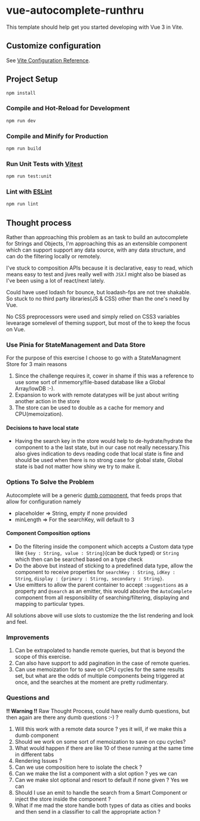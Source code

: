 # vue-autocomplete-runthru

This template should help get you started developing with Vue 3 in Vite.

## Customize configuration

See [Vite Configuration Reference](https://vitejs.dev/config/).

## Project Setup

```sh
npm install
```

### Compile and Hot-Reload for Development

```sh
npm run dev
```

### Compile and Minify for Production

```sh
npm run build
```

### Run Unit Tests with [Vitest](https://vitest.dev/)

```sh
npm run test:unit
```

### Lint with [ESLint](https://eslint.org/)

```sh
npm run lint
```

## Thought process

Rather than approaching this problem as an task to build an autocomplete for Strings and Objects, I'm approaching this as an extensible component which can support support any data source, with any data structure, and can do the filtering locally or remotely.

I've stuck to composition APIs because it is declarative, easy to read, which means easy to test and jives really well with `JSX`.I might also be biased as I've been using a lot of react/next lately.

Could have used lodash for bounce, but loadash-fps are not tree shakable. So stuck to
no third party libraries(JS & CSS) other than the one's need by Vue.

No CSS preprocessors were used and simply relied on CSS3 variables levearage somelevel of theming support, but most of the to keep the focus on Vue.

### Use Pinia for StateManagement and Data Store

For the purpose of this exercise I choose to go with a StateManagment Store for 3 main reasons

1. Since the challenge requires it, cower in shame if this was a reference to use some sort of inmemory/file-based database like a Global Array/lowDB :-).
2. Expansion to work with remote datatypes will be just about writing another action in the store
3. The store can be used to double as a cache for memory and CPU(memoization).

#### Decisions to have local state

- Having the search key in the store would help to de-hydrate/hydrate the component to a the last state, but in our case not really necessary.This also gives indication to devs reading code that local state is fine and should be used when there is no strong case for global state, Global state is bad not matter how shiny we try to make it.

### Options To Solve the Problem

Autocomplete will be a generic [dumb component](https://javascript.plainenglish.io/react-all-about-components-35650a02ff50), that feeds props that allow for configuration namely

- placeholder => String, empty if none provided
- minLength => For the searchKey, will default to 3

#### Component Composition options

- Do the filtering inside the component which accepts a Custom data type like `{key : String, value : String}`(can be duck typed) or `String` which then can be searched based on a type check
- Do the above but instead of sticking to a predefined data type, allow the component to receive properties for `searchKey : String`, `idKey : String`, `display : {primary : Stirng, secondary : String}`.
- Use emitters to allow the parent container to accept `:suggestions` as a property and `@search` as an emitter, this would absolve the `AutoComplete` component from all responsibility of searching/filtering, displaying and mapping to particular types.

All solutions above will use slots to customize the the list rendering and look and feel.

### Improvements

1. Can be extrapolated to handle remote queries, but that is beyond the scope of this exercise.
2. Can also have support to add pagination in the case of remote queries.
3. Can use memoization for to save on CPU cycles for the same results set, but what are the odds of multiple components being triggered at once, and the searches at the moment are pretty rudimentary.

### Questions and

__!! Warning !!__
Raw Thought Process, could have really dumb questions, but then again are there any dumb questions :-) ?

1. Will this work with a remote data source ? yes it will, if we make this a dumb component
2. Should we work on some sort of memoization to save on cpu cycles?
3. What would happen if there are like 10 of these running at the same time in different tabs
4. Rendering Issues ?
5. Can we use composition here to isolate the check ?
6. Can we make the list a component with a slot option ? yes we can
7. Can we make slot optional and resort to default if none given ? Yes we can
8. Should I use an emit to handle the search from a Smart Component or inject the store inside the component ?
9. What if me mad the store handle both types of data as cities and books and then send in a classifier to call the appropriate action ?
